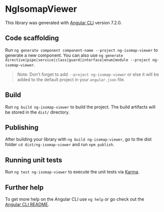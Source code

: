 # NgIsomapViewer

This library was generated with [Angular CLI](https://github.com/angular/angular-cli) version 7.2.0.

## Code scaffolding

Run `ng generate component component-name --project ng-isomap-viewer` to generate a new component. You can also use `ng generate directive|pipe|service|class|guard|interface|enum|module --project ng-isomap-viewer`.
> Note: Don't forget to add `--project ng-isomap-viewer` or else it will be added to the default project in your `angular.json` file. 

## Build

Run `ng build ng-isomap-viewer` to build the project. The build artifacts will be stored in the `dist/` directory.

## Publishing

After building your library with `ng build ng-isomap-viewer`, go to the dist folder `cd dist/ng-isomap-viewer` and run `npm publish`.

## Running unit tests

Run `ng test ng-isomap-viewer` to execute the unit tests via [Karma](https://karma-runner.github.io).

## Further help

To get more help on the Angular CLI use `ng help` or go check out the [Angular CLI README](https://github.com/angular/angular-cli/blob/master/README.md).
